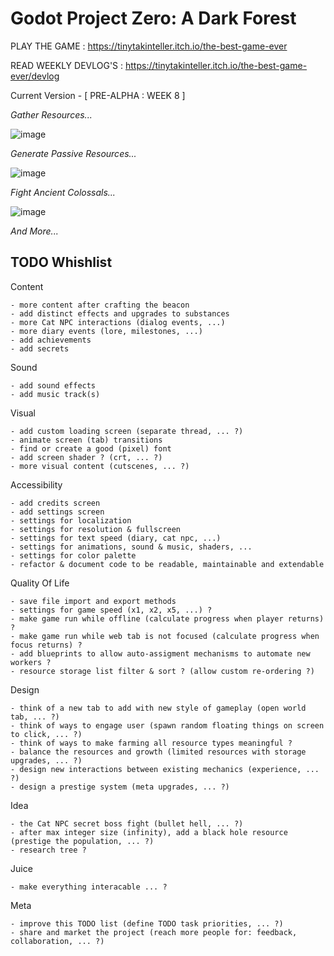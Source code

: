 # Godot Project Zero: A Dark Forest

PLAY THE GAME : https://tinytakinteller.itch.io/the-best-game-ever

READ WEEKLY DEVLOG'S : https://tinytakinteller.itch.io/the-best-game-ever/devlog

Current Version - [ PRE-ALPHA : WEEK 8 ]

*Gather Resources...*

![image](https://github.com/TinyTakinTeller/GodotProjectZero/assets/155020210/09a90a5c-b271-4623-ae7b-e0c439c6546a)

*Generate Passive Resources...*

![image](https://github.com/TinyTakinTeller/GodotProjectZero/assets/155020210/e9805710-b03b-4b6f-ade8-f7c85461d46c)

*Fight Ancient Colossals...*

![image](https://github.com/TinyTakinTeller/GodotProjectZero/assets/155020210/9b62ac2a-db9b-470e-9178-d85e1c033ca4)

*And More...*

## TODO Whishlist

Content
```
- more content after crafting the beacon
- add distinct effects and upgrades to substances
- more Cat NPC interactions (dialog events, ...)
- more diary events (lore, milestones, ...)
- add achievements
- add secrets
```

Sound
```
- add sound effects
- add music track(s)
```

Visual
```
- add custom loading screen (separate thread, ... ?)
- animate screen (tab) transitions
- find or create a good (pixel) font
- add screen shader ? (crt, ... ?)
- more visual content (cutscenes, ... ?)
```

Accessibility 
```
- add credits screen
- add settings screen
- settings for localization
- settings for resolution & fullscreen 
- settings for text speed (diary, cat npc, ...)
- settings for animations, sound & music, shaders, ...
- settings for color palette
- refactor & document code to be readable, maintainable and extendable
```

Quality Of Life
```
- save file import and export methods
- settings for game speed (x1, x2, x5, ...) ?
- make game run while offline (calculate progress when player returns) ?
- make game run while web tab is not focused (calculate progress when focus returns) ?
- add blueprints to allow auto-assigment mechanisms to automate new workers ?
- resource storage list filter & sort ? (allow custom re-ordering ?)
```

Design
```
- think of a new tab to add with new style of gameplay (open world tab, ... ?)
- think of ways to engage user (spawn random floating things on screen to click, ... ?)
- think of ways to make farming all resource types meaningful ?
- balance the resources and growth (limited resources with storage upgrades, ... ?)
- design new interactions between existing mechanics (experience, ... ?)
- design a prestige system (meta upgrades, ... ?)
```

Idea
```
- the Cat NPC secret boss fight (bullet hell, ... ?) 
- after max integer size (infinity), add a black hole resource (prestige the population, ... ?)
- research tree ?
```

Juice
```
- make everything interacable ... ?
```

Meta
```
- improve this TODO list (define TODO task priorities, ... ?)
- share and market the project (reach more people for: feedback, collaboration, ... ?)
```
